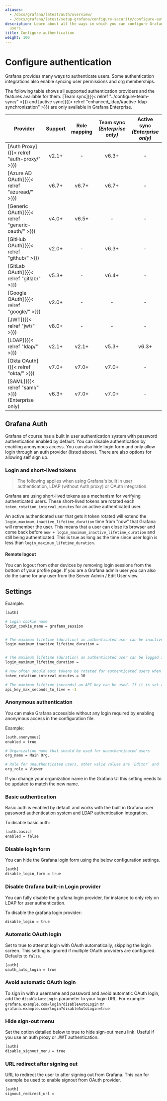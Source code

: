 ```yaml
---
aliases:
  - /docs/grafana/latest/auth/overview/
  - /docs/grafana/latest/setup-grafana/configure-security/configure-authentication/
description: Learn about all the ways in which you can configure Grafana to authenticate
  users.
title: Configure authentication
weight: 100
---
```


# Configure authentication

Grafana provides many ways to authenticate users. Some authentication integrations also enable syncing user permissions and org memberships.

The following table shows all supported authentication providers and the features available for them. [Team sync]({{< relref "../configure-team-sync/" >}}) and [active sync]({{< relref "enhanced_ldap/#active-ldap-synchronization" >}}) are only available in Grafana Enterprise.

| Provider                                         | Support | Role mapping | Team sync<br> _(Enterprise only)_ | Active sync<br> _(Enterprise only)_ |
| ------------------------------------------------ | :-----: | :----------: | :-------------------------------: | :---------------------------------: |
| [Auth Proxy]({{< relref "auth-proxy/" >}})       |  v2.1+  |      -       |               v6.3+               |                  -                  |
| [Azure AD OAuth]({{< relref "azuread/" >}})      |  v6.7+  |    v6.7+     |               v6.7+               |                  -                  |
| [Generic OAuth]({{< relref "generic-oauth/" >}}) |  v4.0+  |    v6.5+     |                 -                 |                  -                  |
| [GitHub OAuth]({{< relref "github/" >}})         |  v2.0+  |      -       |               v6.3+               |                  -                  |
| [GitLab OAuth]({{< relref "gitlab/" >}})         |  v5.3+  |      -       |               v6.4+               |                  -                  |
| [Google OAuth]({{< relref "google/" >}})         |  v2.0+  |      -       |                 -                 |                  -                  |
| [JWT]({{< relref "jwt/" >}})                     |  v8.0+  |      -       |                 -                 |                  -                  |
| [LDAP]({{< relref "ldap/" >}})                   |  v2.1+  |    v2.1+     |               v5.3+               |                v6.3+                |
| [Okta OAuth]({{< relref "okta/" >}})             |  v7.0+  |    v7.0+     |               v7.0+               |                  -                  |
| [SAML]({{< relref "saml/" >}}) (Enterprise only) |  v6.3+  |    v7.0+     |               v7.0+               |                  -                  |

## Grafana Auth

Grafana of course has a built in user authentication system with password authentication enabled by default. You can
disable authentication by enabling anonymous access. You can also hide login form and only allow login through an auth
provider (listed above). There are also options for allowing self sign up.

### Login and short-lived tokens

> The following applies when using Grafana's built in user authentication, LDAP (without Auth proxy) or OAuth integration.

Grafana are using short-lived tokens as a mechanism for verifying authenticated users.
These short-lived tokens are rotated each `token_rotation_interval_minutes` for an active authenticated user.

An active authenticated user that gets it token rotated will extend the `login_maximum_inactive_lifetime_duration` time from "now" that Grafana will remember the user.
This means that a user can close its browser and come back before `now + login_maximum_inactive_lifetime_duration` and still being authenticated.
This is true as long as the time since user login is less than `login_maximum_lifetime_duration`.

#### Remote logout

You can logout from other devices by removing login sessions from the bottom of your profile page. If you are
a Grafana admin user you can also do the same for any user from the Server Admin / Edit User view.

## Settings

Example:

```bash
[auth]

# Login cookie name
login_cookie_name = grafana_session


# The maximum lifetime (duration) an authenticated user can be inactive before being required to login at next visit. Default is 7 days (7d). This setting should be expressed as a duration, e.g. 5m (minutes), 6h (hours), 10d (days), 2w (weeks), 1M (month). The lifetime resets at each successful token rotation (token_rotation_interval_minutes).
login_maximum_inactive_lifetime_duration =


# The maximum lifetime (duration) an authenticated user can be logged in since login time before being required to login. Default is 30 days (30d). This setting should be expressed as a duration, e.g. 5m (minutes), 6h (hours), 10d (days), 2w (weeks), 1M (month).
login_maximum_lifetime_duration =

# How often should auth tokens be rotated for authenticated users when being active. The default is each 10 minutes.
token_rotation_interval_minutes = 10

# The maximum lifetime (seconds) an API key can be used. If it is set all the API keys should have limited lifetime that is lower than this value.
api_key_max_seconds_to_live = -1
```

### Anonymous authentication

You can make Grafana accessible without any login required by enabling anonymous access in the configuration file.

Example:

```bash
[auth.anonymous]
enabled = true

# Organization name that should be used for unauthenticated users
org_name = Main Org.

# Role for unauthenticated users, other valid values are `Editor` and `Admin`
org_role = Viewer
```

If you change your organization name in the Grafana UI this setting needs to be updated to match the new name.

### Basic authentication

Basic auth is enabled by default and works with the built in Grafana user password authentication system and LDAP
authentication integration.

To disable basic auth:

```bash
[auth.basic]
enabled = false
```

### Disable login form

You can hide the Grafana login form using the below configuration settings.

```bash
[auth]
disable_login_form = true
```

### Disable Grafana built-in Login provider

You can fully disable the grafana login provider, for instance to only rely on LDAP for user authentication.

To disable the grafana login provider:

```bash
disable_login = true
```

### Automatic OAuth login

Set to true to attempt login with OAuth automatically, skipping the login screen.
This setting is ignored if multiple OAuth providers are configured.
Defaults to `false`.

```bash
[auth]
oauth_auto_login = true
```

### Avoid automatic OAuth login

To sign in with a username and password and avoid automatic OAuth login, add the `disableAutoLogin` parameter to your login URL.
For example: `grafana.example.com/login?disableAutoLogin` or `grafana.example.com/login?disableAutoLogin=true`

### Hide sign-out menu

Set the option detailed below to true to hide sign-out menu link. Useful if you use an auth proxy or JWT authentication.

```bash
[auth]
disable_signout_menu = true
```

### URL redirect after signing out

URL to redirect the user to after signing out from Grafana. This can for example be used to enable signout from OAuth provider.

```bash
[auth]
signout_redirect_url =
```
